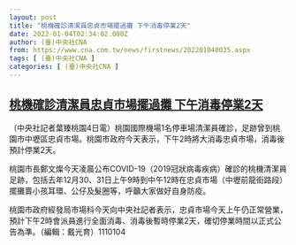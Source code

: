 ```yaml
---
layout: post
title: "桃機確診清潔員忠貞市場擺過攤 下午消毒停業2天"
date: 2022-01-04T02:34:02.000Z
author: (臺)中央社CNA
from: https://www.cna.com.tw/news/firstnews/202201040035.aspx
tags: [ (臺)中央社CNA ]
categories: [ (臺)中央社CNA ]
---
```

<!--1641263642000-->
[桃機確診清潔員忠貞市場擺過攤 下午消毒停業2天](https://www.cna.com.tw/news/firstnews/202201040035.aspx)
------

<div>
<div></div><div><p>（中央社記者葉臻桃園4日電）桃園國際機場1名停車場清潔員確診，足跡曾到桃園市中壢區忠貞市場。桃園市政府今天表示，下午2時將大消毒忠貞市場，消毒後預計停業2天。</p><p>桃園市長鄭文燦今天凌晨公布COVID-19（2019冠狀病毒疾病）確診的桃機清潔員足跡，包括去年12月30、31日上午9時到中午12時在忠貞市場（中壢前龍街路段）擺攤賣小孩耳環、公仔及髮圈等，呼籲大家做好自身防疫。</p><p>桃園市政府經發局市場科今天向中央社記者表示，忠貞市場今天上午仍正常營業，預計下午2時會派員進行全面消毒、消毒後暫時停業2天，確切停業時間以正式公告為準。（編輯：戴光育）1110104</p></div>
</div>
